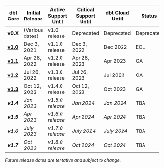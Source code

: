 | dbt Core                        | Initial Release | Active Support Until | Critical Support Until  | dbt Cloud Until | Status      |
|---------------------------------|-----------------|----------------------|-------------------------|-----------------|-------------|
|  **v0.X**                      | (Various dates) | v1.0 release         | Deprecated              | Deprecated      |  Deprecated |
| [**v1.0**](upgrading-to-v1.0)   | Dec 3, 2021     | v1.1.0 release       | Dec 3, 2022             | Dec 2022        |  EOL        |
| [**v1.1**](upgrading-to-v1.1)   | Apr 28, 2022    | v1.2.0 release       | Apr 28, 2023            | Apr 2023        |  GA         |
| [**v1.2**](upgrading-to-v1.2)   | Jul 26, 2022    | v1.3.0 release       | Jul 26, 2023            | Jul 2023        |  GA         |
| [**v1.3**](upgrading-to-v1.3)   | Oct 12, 2022    | v1.4.0 release       | Oct 12, 2023            | Oct 2023        |  GA         |
| _**v1.4**_                      | _Jan 2023_      | _v1.5.0 release_     | _Jan 2024_              | _Jan 2024_      |  TBA        |
| _**v1.5**_                      | _Apr 2023_      | _v1.6.0 release_     | _Apr 2024_              | _Apr 2024_      |  TBA        |
| _**v1.6**_                      | _July 2023_     | _v1.7.0 release_     | _July 2024_             | _July 2024_     |  TBA        |
| _**v1.7**_                      | _Oct 2023_      | _v1.8.0 release_     | _Oct 2024_              | _Oct 2024_      |  TBA        |
_Future release dates are tentative and subject to change._
